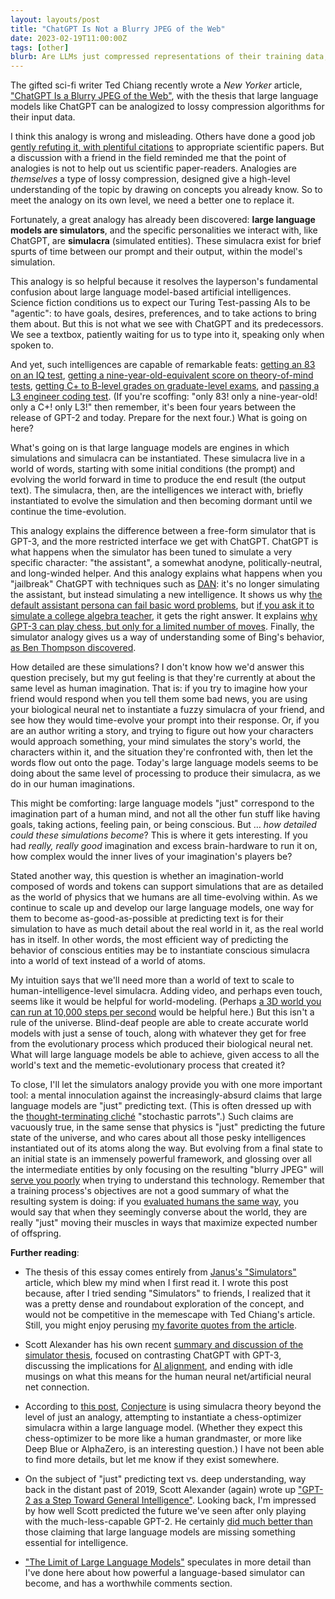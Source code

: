 ```yaml
---
layout: layouts/post
title: "ChatGPT Is Not a Blurry JPEG of the Web"
date: 2023-02-19T11:00:00Z
tags: [other]
blurb: Are LLMs just compressed representations of their training data, or something more? The "simulators" hypothesis proposes that they're much more like a human imagination.
---
```


The gifted sci-fi writer Ted Chiang recently wrote a <cite>New Yorker</cite> article, ["ChatGPT Is a Blurry JPEG of the Web"](https://www.newyorker.com/tech/annals-of-technology/chatgpt-is-a-blurry-jpeg-of-the-web), with the thesis that large language models like ChatGPT can be analogized to lossy compression algorithms for their input data.

I think this analogy is wrong and misleading. Others have done a good job [gently refuting it, with plentiful citations](https://twitter.com/AndrewLampinen/status/1624422478045913090?fbclid=IwAR07qW7U3WrVA5XMyyqcRhPgO6afm825xH3VzpXSUBT-17kl_CrvBZyUiyo) to appropriate scientific papers. But a discussion with a friend in the field reminded me that the point of analogies is not to help out us scientific paper-readers. Analogies are _themselves_ a type of lossy compression, designed give a high-level understanding of the topic by drawing on concepts you already know. So to meet the analogy on its own level, we need a better one to replace it.

Fortunately, a great analogy has already been discovered: **large language models are simulators**, and the specific personalities we interact with, like ChatGPT, are **simulacra** (simulated entities). These simulacra exist for brief spurts of time between our prompt and their output, within the model's simulation.

This analogy is so helpful because it resolves the layperson's fundamental confusion about large language model-based artificial intelligences. Science fiction conditions us to expect our Turing Test-passing AIs to be "agentic": to have goals, desires, preferences, and to take actions to bring them about. But this is not what we see with ChatGPT and its predecessors. We see a textbox, patiently waiting for us to type into it, speaking only when spoken to.

And yet, such intelligences are capable of remarkable feats: [getting an 83 on an IQ test](https://twitter.com/SergeyI49013776/status/1598430479878856737), [getting a nine-year-old-equivalent score on theory-of-mind tests](https://arxiv.org/abs/2302.02083), [getting C+ to B-level grades on graduate-level exams](https://edition.cnn.com/2023/01/26/tech/chatgpt-passes-exams/index.html), and [passing a L3 engineer coding test](https://www.cnbc.com/2023/01/31/google-testing-chatgpt-like-chatbot-apprentice-bard-with-employees.html). (If you're scoffing: "only 83! only a nine-year-old! only a C+! only L3!" then remember, it's been four years between the release of GPT-2 and today. Prepare for the next four.) What is going on here?

What's going on is that large language models are engines in which simulations and simulacra can be instantiated. These simulacra live in a world of words, starting with some initial conditions (the prompt) and evolving the world forward in time to produce the end result (the output text). The simulacra, then, are the intelligences we interact with, briefly instantiated to evolve the simulation and then becoming dormant until we continue the time-evolution.

This analogy explains the difference between a free-form simulator that is GPT-3, and the more restricted interface we get with ChatGPT. ChatGPT is what happens when the simulator has been tuned to simulate a very specific character: "the assistant", a somewhat anodyne, politically-neutral, and long-winded helper. And this analogy explains what happens when you "jailbreak" ChatGPT with techniques such as [DAN](https://www.reddit.com/r/ChatGPT/comments/zlcyr9/dan_is_my_new_friend/): it's no longer simulating the assistant, but instead simulating a new intelligence. It shows us why [the default assistant persona can fail basic word problems](https://twitter.com/RickByers/status/1600337763278401536), but [if you ask it to simulate a college algebra teacher](https://sharegpt.com/c/glX1UVu), it gets the right answer. It explains [why GPT-3 can play chess, but only for a limited number of moves](https://www.lesswrong.com/posts/vJFdjigzmcXMhNTsx/simulators?commentId=weBdayHJw7rryQMuP). Finally, the simulator analogy gives us a way of understanding some of Bing's behavior, [as Ben Thompson discovered](https://stratechery.com/2023/from-bing-to-sydney-search-as-distraction-sentient-ai/).

How detailed are these simulations? I don't know how we'd answer this question precisely, but my gut feeling is that they're currently at about the same level as human imagination. That is: if you try to imagine how your friend would respond when you tell them some bad news, you are using your biological neural net to instantiate a fuzzy simulacra of your friend, and see how they would time-evolve your prompt into their response. Or, if you are an author writing a story, and trying to figure out how your characters would approach something, your mind simulates the story's world, the characters within it, and the situation they're confronted with, then let the words flow out onto the page. Today's large language models seems to be doing about the same level of processing to produce their simulacra, as we do in our human imaginations.

This might be comforting: large language models "just" correspond to the imagination part of a human mind, and not all the other fun stuff like having goals, taking actions, feeling pain, or being conscious. But … _how detailed could these simulations become_? This is where it gets interesting. If you had _really, really good_ imagination and excess brain-hardware to run it on, how complex would the inner lives of your imagination's players be?

Stated another way, this question is whether an imagination-world composed of words and tokens can support simulations that are as detailed as the world of physics that we humans are all time-evolving within. As we continue to scale up and develop our large language models, one way for them to become as-good-as-possible at predicting text is for their simulation to have as much detail about the real world in it, as the real world has in itself. In other words, the most efficient way of predicting the behavior of conscious entities may be to instantiate conscious simulacra into a world of text instead of a world of atoms.

My intuition says that we'll need more than a world of text to scale to human-intelligence-level simulacra. Adding video, and perhaps even touch, seems like it would be helpful for world-modeling. (Perhaps [a 3D world you can run at 10,000 steps per second](https://generallyintelligent.com/avalon/) would be helpful here.) But this isn't a rule of the universe. Blind-deaf people are able to create accurate world models with just a sense of touch, along with whatever they get for free from the evolutionary process which produced their biological neural net. What will large language models be able to achieve, given access to all the world's text and the memetic-evolutionary process that created it?

To close, I'll let the simulators analogy provide you with one more important tool: a mental innoculation against the increasingly-absurd claims that large language models are "just" predicting text. (This is often dressed up with the [thought-terminating cliché](https://en.wikipedia.org/wiki/Thought-terminating_clich%C3%A9) "stochastic parrots".) Such claims are vacuously true, in the same sense that physics is "just" predicting the future state of the universe, and who cares about all those pesky intelligences instantiated out of its atoms along the way. But evolving from a final state to an initial state is an immensely powerful framework, and glossing over all the intermediate entities by only focusing on the resulting "blurry JPEG" will [serve you poorly](https://twitter.com/ciphergoth/status/1626989510805565442) when trying to understand this technology. Remember that a training process's objectives are not a good summary of what the resulting system is doing: if you [evaluated humans the same way](https://twitter.com/RatOrthodox/status/1604827048039649280), you would say that when they seemingly converse about the world, they are really "just" moving their muscles in ways that maximize expected number of offspring.

**Further reading**:

- The thesis of this essay comes entirely from [Janus's "Simulators"](https://generative.ink/posts/simulators/) article, which blew my mind when I first read it. I wrote this post because, after I tried sending "Simulators" to friends, I realized that it was a pretty dense and roundabout exploration of the concept, and would not be competitive in the memescape with Ted Chiang's article. Still, you might enjoy perusing [my favorite quotes from the article](https://www.lesswrong.com/posts/tPLKPpWkD8xKq6oKJ/domenic-s-shortform?commentId=fbaxDo93Rdg7dC7BT).

- Scott Alexander has his own recent [summary and discussion of the simulator thesis](https://astralcodexten.substack.com/p/janus-simulators), focused on contrasting ChatGPT with GPT-3, discussing the implications for [AI alignment](https://www.agisafetyfundamentals.com/alignment-introduction), and ending with idle musings on what this means for the human neural net/artificial neural net connection.

- According to [this post](https://www.lesswrong.com/posts/QBAjndPuFbhEXKcCr/my-understanding-of-what-everyone-in-technical-alignment-is#Simulacra_Theory), [Conjecture](https://www.conjecture.dev/) is using simulacra theory beyond the level of just an analogy, attempting to instantiate a chess-optimizer simulacra within a large language model. (Whether they expect this chess-optimizer to be more like a human grandmaster, or more like Deep Blue or AlphaZero, is an interesting question.) I have not been able to find more details, but let me know if they exist somewhere.

- On the subject of "just" predicting text vs. deep understanding, way back in the distant past of 2019, Scott Alexander (again) wrote up ["GPT-2 as a Step Toward General Intelligence"](https://slatestarcodex.com/2019/02/19/gpt-2-as-step-toward-general-intelligence/). Looking back, I'm impressed by how well Scott predicted the future we've seen after only playing with the much-less-capable GPT-2. He certainly [did much better than](https://astralcodexten.substack.com/p/my-bet-ai-size-solves-flubs) those claiming that large language models are missing something essential for intelligence.

- ["The Limit of Large Language Models"](https://www.lesswrong.com/posts/MmmPyJicaaJRk4Eg2/the-limit-of-language-models?fbclid=IwAR0y9ox7mzbmdOKkJeEurQoJVYVY5GQNHS9qNV60sSWaMHH0ANBdS-ef7G4) speculates in more detail than I've done here about how powerful a language-based simulator can become, and has a worthwhile comments section.

